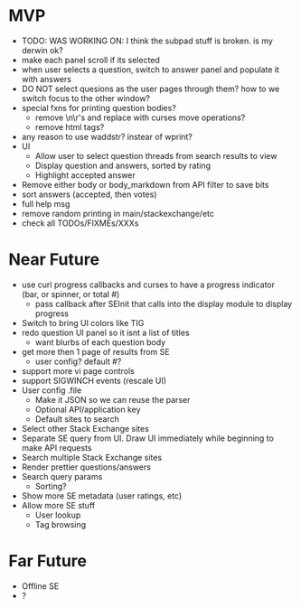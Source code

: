 # MVP
- TODO: WAS WORKING ON: I think the subpad stuff is broken. is my derwin ok?
- make each panel scroll if its selected
- when user selects a question, switch to answer panel and populate it with answers
- DO NOT select quesions as the user pages through them? how to we switch focus to the other window?
- special fxns for printing question bodies?
   - remove \n\r's and replace with curses move operations?
   - remove html tags?
- any reason to use waddstr? instear of wprint?
- UI
   - Allow user to select question threads from search results to view
   - Display question and answers, sorted by rating
   - Highlight accepted answer
- Remove either body or body_markdown from API filter to save bits
- sort answers (accepted, then votes)
- full help msg
- remove random printing in main/stackexchange/etc
- check all TODOs/FIXMEs/XXXs


# Near Future
- use curl progress callbacks and curses to have a progress indicator (bar, or spinner, or total #)
   - pass callback after SEInit that calls into the display module to display progress
- Switch to bring UI colors like TIG
- redo question UI panel so it isnt a list of titles
   - want blurbs of each question body
- get more then 1 page of results from SE
   - user config? default #?
- support more vi page controls
- support SIGWINCH events (rescale UI)
- User config .file
   - Make it JSON so we can reuse the parser
   - Optional API/application key
   - Default sites to search
- Select other Stack Exchange sites
- Separate SE query from UI. Draw UI immediately while beginning to make API requests
- Search multiple Stack Exchange sites
- Render prettier questions/answers
- Search query params
   - Sorting?
- Show more SE metadata (user ratings, etc)
- Allow more SE stuff
   - User lookup
   - Tag browsing

# Far Future
- Offline SE
- ?
